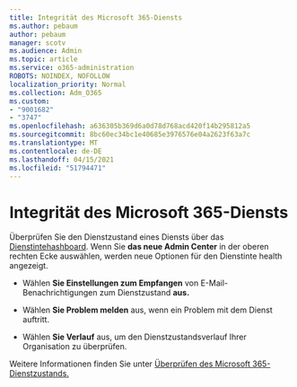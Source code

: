 ```yaml
---
title: Integrität des Microsoft 365-Diensts
ms.author: pebaum
author: pebaum
manager: scotv
ms.audience: Admin
ms.topic: article
ms.service: o365-administration
ROBOTS: NOINDEX, NOFOLLOW
localization_priority: Normal
ms.collection: Adm_O365
ms.custom:
- "9001682"
- "3747"
ms.openlocfilehash: a636305b369d6a0d78d768acd420f14b295812a5
ms.sourcegitcommit: 8bc60ec34bc1e40685e3976576e04a2623f63a7c
ms.translationtype: MT
ms.contentlocale: de-DE
ms.lasthandoff: 04/15/2021
ms.locfileid: "51794471"
---
```

# <a name="microsoft-365-service-health"></a>Integrität des Microsoft 365-Diensts


Überprüfen Sie den Dienstzustand eines Diensts über das [Dienstintehashboard](https://admin.microsoft.com/Adminportal/Home?source=applauncher#/servicehealth). Wenn Sie **das neue Admin Center** in der oberen rechten Ecke auswählen, werden neue Optionen für den Dienstinte health angezeigt.

- Wählen **Sie Einstellungen zum Empfangen** von E-Mail-Benachrichtigungen zum Dienstzustand **aus.**

- Wählen **Sie Problem melden** aus, wenn ein Problem mit dem Dienst auftritt.

- Wählen **Sie Verlauf** aus, um den Dienstzustandsverlauf Ihrer Organisation zu überprüfen. 

Weitere Informationen finden Sie unter [Überprüfen des Microsoft 365-Dienstzustands.](https://docs.microsoft.com/office365/enterprise/view-service-health) 